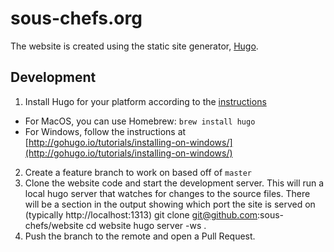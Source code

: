 # sous-chefs.org

The website is created using the static site generator, [Hugo](https://gohugo.io/).

## Development

1. Install Hugo for your platform according to the [instructions](http://gohugo.io/overview/installing/)
  * For MacOS, you can use Homebrew: `brew install hugo`
  * For Windows, follow the instructions at [http://gohugo.io/tutorials/installing-on-windows/](http://gohugo.io/tutorials/installing-on-windows/)
2. Create a feature branch to work on based off of `master`
3. Clone the website code and start the development server. This will run a local hugo server that watches for changes to the source files. There will be a section in the output showing which port the site is served on (typically http://localhost:1313)
        git clone git@github.com:sous-chefs/website
        cd website
        hugo server -ws .
4. Push the branch to the remote and open a Pull Request.
